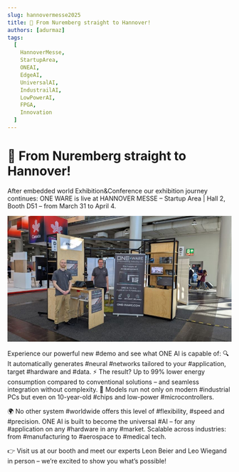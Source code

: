 ```yaml
---
slug: hannovermesse2025
title: 🚀 From Nuremberg straight to Hannover!
authors: [adurmaz]
tags:
  [
    HannoverMesse,
    StartupArea,
    ONEAI,
    EdgeAI,
    UniversalAI,
    IndustrailAI,
    LowPowerAI,
    FPGA,
    Innovation
  ]
---
```


# 🚀 From Nuremberg straight to Hannover!

After embedded world Exhibition&Conference our exhibition journey continues: ONE WARE is live at HANNOVER MESSE – Startup Area | Hall 2, Booth D51 – from March 31 to April 4.

<!-- truncate -->

![2025-04-03-hannovermesse](img/1743501724220.jpg)

Experience our powerful new #demo and see what ONE AI is capable of:
🔍 It automatically generates #neural #networks tailored to your #application, target #hardware and #data.
⚡️ The result? Up to 99% lower energy consumption compared to conventional solutions – and seamless integration without complexity.
🧠 Models run not only on modern #industrial PCs but even on 10-year-old #chips and low-power #microcontrollers.

🌍 No other system #worldwide offers this level of #flexibility, #speed and #precision.  ONE AI is built to become the universal #AI – for any #application on any #hardware in any #market. Scalable across industries: from #manufacturing to #aerospace to #medical tech.

👉 Visit us at our booth and meet our experts Leon Beier and Leo Wiegand in person – we’re excited to show you what’s possible!
